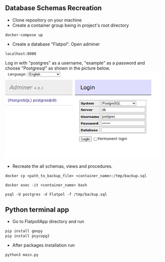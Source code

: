 ## Database Schemas Recreation

- Clone repository on your machine
- Create a container group being in project's root directory  
```
docker-compose up
```
- Create a database "Flatpol". Open adminer
```
localhost:8080
```
Log in with "postgres" as a username, "example" as a password and choose "Postgresql" as shown in the picture below.
![Adminer login](instruction.png)
- Recreate the all schemas, views and procedures.
```
docker cp <path_to_backup_file> <container_name>:/tmp/backup.sql
```
```
docker exec -it <container_name> bash
```
```
psql -U postgres -d Flatpol -f /tmp/backup.sql
```

## Python terminal app
- Go to FlatpollApp directory and run
```
pip install geopy
pip install psycopg2
```
- After packages installation run
```
python3 main.py
```